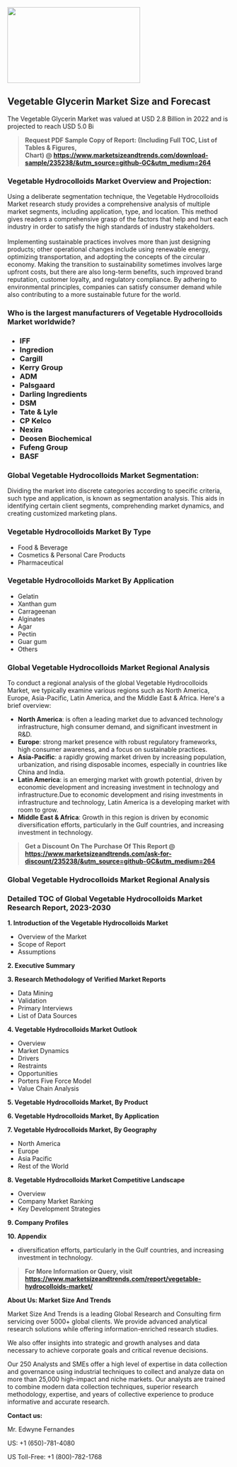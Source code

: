 <p><img class="alignnone size-medium wp-image-20088" src="https://ffe5etoiles.com/wp-content/uploads/2024/12/MST1-300x171.png" alt="" width="300" height="171" /></p><h2>Vegetable Glycerin Market Size and Forecast</h2><p>The Vegetable Glycerin Market was valued at USD 2.8 Billion in 2022 and is projected to reach USD 5.0 Bi</p><blockquote id="" class=""><strong>Request PDF Sample Copy of Report: (Including Full TOC, List of Tables &amp; Figures, Chart)&nbsp;@&nbsp;<strong><a href="https://www.marketsizeandtrends.com/download-sample/235238/&utm_source=github-GC&utm_medium=264" target="_blank">https://www.marketsizeandtrends.com/download-sample/235238/&utm_source=github-GC&utm_medium=264</a></strong></strong></blockquote><h3 id="" class="">Vegetable Hydrocolloids Market&nbsp;Overview and Projection:</h3><p id="" class="">Using a deliberate segmentation technique, the Vegetable Hydrocolloids Market research study provides a comprehensive analysis of multiple market segments, including application, type, and location. This method gives readers a comprehensive grasp of the factors that help and hurt each industry in order to satisfy the high standards of industry stakeholders. <br /> <br />Implementing sustainable practices involves more than just designing products; other operational changes include using renewable energy, optimizing transportation, and adopting the concepts of the circular economy. Making the transition to sustainability sometimes involves large upfront costs, but there are also long-term benefits, such improved brand reputation, customer loyalty, and regulatory compliance. By adhering to environmental principles, companies can satisfy consumer demand while also contributing to a more sustainable future for the world.</p><h3 id="" class="">Who is the largest manufacturers of&nbsp;Vegetable Hydrocolloids Market worldwide?</h3><h3 class=""><p><ul><li>IFF </li><li> Ingredion </li><li> Cargill </li><li> Kerry Group </li><li> ADM </li><li> Palsgaard </li><li> Darling Ingredients </li><li> DSM </li><li> Tate & Lyle </li><li> CP Kelco </li><li> Nexira </li><li> Deosen Biochemical </li><li> Fufeng Group </li><li> BASF</li></ul></p></h3><h3 id="" class="">Global&nbsp;Vegetable Hydrocolloids Market Segmentation:</h3><p id="" class="">Dividing the market into discrete categories according to specific criteria, such type and application, is known as segmentation analysis. This aids in identifying certain client segments, comprehending market dynamics, and creating customized marketing plans.</p><h3 id="" class="">Vegetable Hydrocolloids Market&nbsp;By Type</h3><p><p><ul><li>Food & Beverage</li><li> Cosmetics & Personal Care Products</li><li> Pharmaceutical</p></li></ul></p></p><h3 id="" class="">Vegetable Hydrocolloids Market&nbsp;By Application</h3><p class=""><p><ul><li>Gelatin</li><li> Xanthan gum</li><li> Carrageenan</li><li> Alginates</li><li> Agar</li><li> Pectin</li><li> Guar gum</li><li> Others</li></ul></p></p><h3 id="" class="">Global Vegetable Hydrocolloids Market Regional Analysis</h3><p id="" class="">To conduct a regional analysis of the global Vegetable Hydrocolloids Market, we typically examine various regions such as North America, Europe, Asia-Pacific, Latin America, and the Middle East &amp; Africa. Here's a brief overview:</p><ul><li><strong>North America</strong>: is often a leading market due to advanced technology infrastructure, high consumer demand, and significant investment in R&amp;D.</li><li><strong>Europe</strong>: strong market presence with robust regulatory frameworks, high consumer awareness, and a focus on sustainable practices.</li><li><strong>Asia-Pacific</strong>: a rapidly growing market driven by increasing population, urbanization, and rising disposable incomes, especially in countries like China and India.</li><li><strong>Latin America</strong>: is an emerging market with growth potential, driven by economic development and increasing investment in technology and infrastructure.Due to economic development and rising investments in infrastructure and technology, Latin America is a developing market with room to grow.</li><li><strong>Middle East &amp; Africa</strong>: Growth in this region is driven by economic diversification efforts, particularly in the Gulf countries, and increasing investment in technology.</li></ul><blockquote id="" class=""><strong>Get a Discount On The Purchase Of This Report @ <strong><a href="https://www.marketsizeandtrends.com/ask-for-discount/235238/&utm_source=github-GC&utm_medium=264" target="_blank">https://www.marketsizeandtrends.com/ask-for-discount/235238/&utm_source=github-GC&utm_medium=264</a></strong></strong></blockquote><h3 id="" class="">Global Vegetable Hydrocolloids Market Regional Analysis</h3><h3 id="" class="">Detailed TOC of Global Vegetable Hydrocolloids Market Research Report, 2023-2030</h3><p id="" class=""><strong>1. Introduction of the Vegetable Hydrocolloids Market</strong></p><ul><li>Overview of the Market</li><li>Scope of Report</li><li>Assumptions</li></ul><p id="" class=""><strong>2. Executive Summary</strong></p><p id="" class=""><strong>3. Research Methodology of Verified Market Reports</strong></p><ul><li>Data Mining</li><li>Validation</li><li>Primary Interviews</li><li>List of Data Sources</li></ul><p id="" class=""><strong>4. Vegetable Hydrocolloids Market Outlook</strong></p><ul><li>Overview</li><li>Market Dynamics</li><li>Drivers</li><li>Restraints</li><li>Opportunities</li><li>Porters Five Force Model</li><li>Value Chain Analysis</li></ul><p id="" class=""><strong>5. Vegetable Hydrocolloids Market, By Product</strong></p><p id="" class=""><strong>6. Vegetable Hydrocolloids Market, By Application</strong></p><p id="" class=""><strong>7. Vegetable Hydrocolloids Market, By Geography</strong></p><ul><li>North America</li><li>Europe</li><li>Asia Pacific</li><li>Rest of the World</li></ul><p id="" class=""><strong>8. Vegetable Hydrocolloids Market Competitive Landscape</strong></p><ul><li>Overview</li><li>Company Market Ranking</li><li>Key Development Strategies</li></ul><p id="" class=""><strong>9. Company Profiles</strong></p><p id="" class=""><strong>10. Appendix</strong></p><ul><li>diversification efforts, particularly in the Gulf countries, and increasing investment in technology.</li></ul><blockquote id="" class=""><strong>For More Information or Query, visit <strong><strong><a href="https://www.marketsizeandtrends.com/report/vegetable-hydrocolloids-market/" target="_blank">https://www.marketsizeandtrends.com/report/vegetable-hydrocolloids-market/</a></strong></strong></strong></blockquote><p id="" class=""><strong>About Us: Market Size And Trends</strong></p><p id="" class="">Market Size And Trends is a leading Global Research and Consulting firm servicing over 5000+ global clients. We provide advanced analytical research solutions while offering information-enriched research studies.</p><p id="" class="">We also offer insights into strategic and growth analyses and data necessary to achieve corporate goals and critical revenue decisions.</p><p id="" class="">Our 250 Analysts and SMEs offer a high level of expertise in data collection and governance using industrial techniques to collect and analyze data on more than 25,000 high-impact and niche markets. Our analysts are trained to combine modern data collection techniques, superior research methodology, expertise, and years of collective experience to produce informative and accurate research.</p><p id="" class=""><strong>Contact us:</strong></p><p id="" class="">Mr. Edwyne Fernandes</p><p id="" class="">US: +1 (650)-781-4080</p><p id="" class="">US Toll-Free: +1 (800)-782-1768</p>
